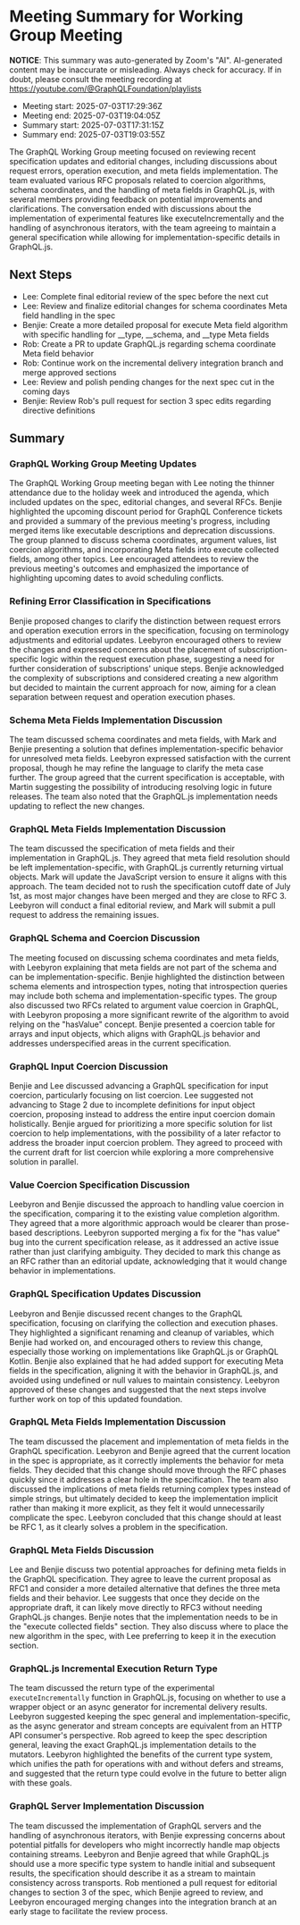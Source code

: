 # Meeting Summary for Working Group Meeting

**NOTICE**: This summary was auto-generated by Zoom's "AI". AI-generated
content may be inaccurate or misleading. Always check for accuracy. If in
doubt, please consult the meeting recording at
https://youtube.com/@GraphQLFoundation/playlists

- Meeting start: 2025-07-03T17:29:36Z
- Meeting end: 2025-07-03T19:04:05Z
- Summary start: 2025-07-03T17:31:15Z
- Summary end: 2025-07-03T19:03:55Z

The GraphQL Working Group meeting focused on reviewing recent specification updates and editorial changes, including discussions about request errors, operation execution, and meta fields implementation. The team evaluated various RFC proposals related to coercion algorithms, schema coordinates, and the handling of meta fields in GraphQL.js, with several members providing feedback on potential improvements and clarifications. The conversation ended with discussions about the implementation of experimental features like executeIncrementally and the handling of asynchronous iterators, with the team agreeing to maintain a general specification while allowing for implementation-specific details in GraphQL.js.

## Next Steps

- Lee: Complete final editorial review of the spec before the next cut
- Lee: Review and finalize editorial changes for schema coordinates Meta field handling in the spec
- Benjie: Create a more detailed proposal for execute Meta field algorithm with specific handling for __type, __schema, and __type Meta fields
- Rob: Create a PR to update GraphQL.js regarding schema coordinate Meta field behavior
- Rob: Continue work on the incremental delivery integration branch and merge approved sections
- Lee: Review and polish pending changes for the next spec cut in the coming days
- Benjie: Review Rob's pull request for section 3 spec edits regarding directive definitions

## Summary

### GraphQL Working Group Meeting Updates

The GraphQL Working Group meeting began with Lee noting the thinner attendance due to the holiday week and introduced the agenda, which included updates on the spec, editorial changes, and several RFCs. Benjie highlighted the upcoming discount period for GraphQL Conference tickets and provided a summary of the previous meeting's progress, including merged items like executable descriptions and deprecation discussions. The group planned to discuss schema coordinates, argument values, list coercion algorithms, and incorporating Meta fields into execute collected fields, among other topics. Lee encouraged attendees to review the previous meeting's outcomes and emphasized the importance of highlighting upcoming dates to avoid scheduling conflicts.

### Refining Error Classification in Specifications

Benjie proposed changes to clarify the distinction between request errors and operation execution errors in the specification, focusing on terminology adjustments and editorial updates. Leebyron encouraged others to review the changes and expressed concerns about the placement of subscription-specific logic within the request execution phase, suggesting a need for further consideration of subscriptions' unique steps. Benjie acknowledged the complexity of subscriptions and considered creating a new algorithm but decided to maintain the current approach for now, aiming for a clean separation between request and operation execution phases.

### Schema Meta Fields Implementation Discussion

The team discussed schema coordinates and meta fields, with Mark and Benjie presenting a solution that defines implementation-specific behavior for unresolved meta fields. Leebyron expressed satisfaction with the current proposal, though he may refine the language to clarify the meta case further. The group agreed that the current specification is acceptable, with Martin suggesting the possibility of introducing resolving logic in future releases. The team also noted that the GraphQL.js implementation needs updating to reflect the new changes.

### GraphQL Meta Fields Implementation Discussion

The team discussed the specification of meta fields and their implementation in GraphQL.js. They agreed that meta field resolution should be left implementation-specific, with GraphQL.js currently returning virtual objects. Mark will update the JavaScript version to ensure it aligns with this approach. The team decided not to rush the specification cutoff date of July 1st, as most major changes have been merged and they are close to RFC 3. Leebyron will conduct a final editorial review, and Mark will submit a pull request to address the remaining issues.

### GraphQL Schema and Coercion Discussion

The meeting focused on discussing schema coordinates and meta fields, with Leebyron explaining that meta fields are not part of the schema and can be implementation-specific. Benjie highlighted the distinction between schema elements and introspection types, noting that introspection queries may include both schema and implementation-specific types. The group also discussed two RFCs related to argument value coercion in GraphQL, with Leebyron proposing a more significant rewrite of the algorithm to avoid relying on the "hasValue" concept. Benjie presented a coercion table for arrays and input objects, which aligns with GraphQL.js behavior and addresses underspecified areas in the current specification.

### GraphQL Input Coercion Discussion

Benjie and Lee discussed advancing a GraphQL specification for input coercion, particularly focusing on list coercion. Lee suggested not advancing to Stage 2 due to incomplete definitions for input object coercion, proposing instead to address the entire input coercion domain holistically. Benjie argued for prioritizing a more specific solution for list coercion to help implementations, with the possibility of a later refactor to address the broader input coercion problem. They agreed to proceed with the current draft for list coercion while exploring a more comprehensive solution in parallel.

### Value Coercion Specification Discussion

Leebyron and Benjie discussed the approach to handling value coercion in the specification, comparing it to the existing value completion algorithm. They agreed that a more algorithmic approach would be clearer than prose-based descriptions. Leebyron supported merging a fix for the "has value" bug into the current specification release, as it addressed an active issue rather than just clarifying ambiguity. They decided to mark this change as an RFC rather than an editorial update, acknowledging that it would change behavior in implementations.

### GraphQL Specification Updates Discussion

Leebyron and Benjie discussed recent changes to the GraphQL specification, focusing on clarifying the collection and execution phases. They highlighted a significant renaming and cleanup of variables, which Benjie had worked on, and encouraged others to review this change, especially those working on implementations like GraphQL.js or GraphQL Kotlin. Benjie also explained that he had added support for executing Meta fields in the specification, aligning it with the behavior in GraphQL.js, and avoided using undefined or null values to maintain consistency. Leebyron approved of these changes and suggested that the next steps involve further work on top of this updated foundation.

### GraphQL Meta Fields Implementation Discussion

The team discussed the placement and implementation of meta fields in the GraphQL specification. Leebyron and Benjie agreed that the current location in the spec is appropriate, as it correctly implements the behavior for meta fields. They decided that this change should move through the RFC phases quickly since it addresses a clear hole in the specification. The team also discussed the implications of meta fields returning complex types instead of simple strings, but ultimately decided to keep the implementation implicit rather than making it more explicit, as they felt it would unnecessarily complicate the spec. Leebyron concluded that this change should at least be RFC 1, as it clearly solves a problem in the specification.

### GraphQL Meta Fields Discussion

Lee and Benjie discuss two potential approaches for defining meta fields in the GraphQL specification. They agree to leave the current proposal as RFC1 and consider a more detailed alternative that defines the three meta fields and their behavior. Lee suggests that once they decide on the appropriate draft, it can likely move directly to RFC3 without needing GraphQL.js changes. Benjie notes that the implementation needs to be in the "execute collected fields" section. They also discuss where to place the new algorithm in the spec, with Lee preferring to keep it in the execution section.

### GraphQL.js Incremental Execution Return Type

The team discussed the return type of the experimental `executeIncrementally` function in GraphQL.js, focusing on whether to use a wrapper object or an async generator for incremental delivery results. Leebyron suggested keeping the spec general and implementation-specific, as the async generator and stream concepts are equivalent from an HTTP API consumer's perspective. Rob agreed to keep the spec description general, leaving the exact GraphQL.js implementation details to the mutators. Leebyron highlighted the benefits of the current type system, which unifies the path for operations with and without defers and streams, and suggested that the return type could evolve in the future to better align with these goals.

### GraphQL Server Implementation Discussion

The team discussed the implementation of GraphQL servers and the handling of asynchronous iterators, with Benjie expressing concerns about potential pitfalls for developers who might incorrectly handle map objects containing streams. Leebyron and Benjie agreed that while GraphQL.js should use a more specific type system to handle initial and subsequent results, the specification should describe it as a stream to maintain consistency across transports. Rob mentioned a pull request for editorial changes to section 3 of the spec, which Benjie agreed to review, and Leebyron encouraged merging changes into the integration branch at an early stage to facilitate the review process.
